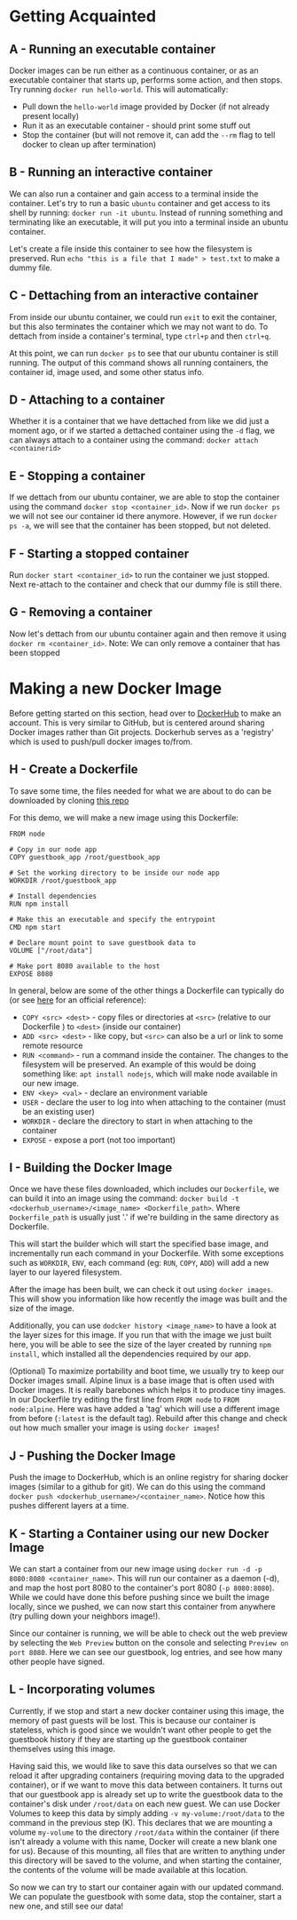 # Getting Acquainted
## A - Running an executable container
Docker images can be run either as a continuous container, or as an executable container that starts up, performs some action, and then stops. Try running `docker run hello-world`. This will automatically:
* Pull down the `hello-world` image provided by Docker (if not already present locally)
* Run it as an executable container - should print some stuff out
* Stop the container (but will not remove it, can add the `--rm` flag to tell docker to clean up after termination)

## B - Running an interactive container
We can also run a container and gain access to a terminal inside the container. Let's try to run a basic `ubuntu` container and get access to its shell by running: `docker run -it ubuntu`. Instead of running something and terminating like an executable, it will put you into a terminal inside an ubuntu container.

Let's create a file inside this container to see how the filesystem is preserved. Run `echo "this is a file that I made" > test.txt` to make a dummy file.

## C - Dettaching from an interactive container
From inside our ubuntu container, we could run `exit` to exit the container, but this also terminates the container which we may not want to do. To dettach from inside a container's terminal, type `ctrl+p` and then `ctrl+q`.

At this point, we can run `docker ps` to see that our ubuntu container is still running. The output of this command shows all running containers, the container id, image used, and some other status info.

## D - Attaching to a container
Whether it is a container that we have dettached from like we did just a moment ago, or if we started a dettached container using the `-d` flag, we can always attach to a container using the command: `docker attach <containerid>`

## E - Stopping a container
If we dettach from our ubuntu container, we are able to stop the container using the command `docker stop <container_id>`. Now if we run `docker ps` we will not see our container id there anymore. However, if we run `docker ps -a`, we will see that the container has been stopped, but not deleted.

## F - Starting a stopped container
Run `docker start <container_id>` to run the container we just stopped. Next re-attach to the container and check that our dummy file is still there.

## G - Removing a container
Now let's dettach from our ubuntu container again and then remove it using `docker rm <container_id>`. Note: We can only remove a container that has been stopped


# Making a new Docker Image
Before getting started on this section, head over to [DockerHub](http://dockerhub.com) to make an account. This is very similar to GitHub, but is centered around sharing Docker images rather than Git projects. Dockerhub serves as a 'registry' which is used to push/pull docker images to/from.

## H - Create a Dockerfile
To save some time, the files needed for what we are about to do can be downloaded by cloning [this repo](https://github.com/zacharysang/docker-demo.git)

For this demo, we will make a new image using this Dockerfile:
```
FROM node

# Copy in our node app
COPY guestbook_app /root/guestbook_app

# Set the working directory to be inside our node app
WORKDIR /root/guestbook_app

# Install dependencies
RUN npm install

# Make this an executable and specify the entrypoint
CMD npm start

# Declare mount point to save guestbook data to
VOLUME ["/root/data"]

# Make port 8080 available to the host
EXPOSE 8080  
```

In general, below are some of the other things a Dockerfile can typically do (or see [here](https://docs.docker.com/engine/reference/builder/) for an official reference):
* `COPY <src> <dest>` - copy files or directories at `<src>` (relative to our Dockerfile ) to `<dest>` (inside our container)
* `ADD <src> <dest>` - like copy, but `<src>` can also be a url or link to some remote resource
* `RUN <command>` - run a command inside the container. The changes to the filesystem will be preserved. An example of this would be doing something like: `apt install nodejs`, which will make node available in our new image.
* `ENV <key> <val>` - declare an environment variable
* `USER` - declare the user to log into when attaching to the container (must be an existing user)
* `WORKDIR` - declare the directory to start in when attaching to the container
* `EXPOSE` - expose a port (not too important)


## I - Building the Docker Image
Once we have these files downloaded, which includes our `Dockerfile`, we can build it into an image using the command: `docker build -t <dockerhub_username>/<image_name> <Dockerfile_path>`. Where `Dockerfile_path` is usually just '.' if we're building in the same directory as Dockerfile.

This will start the builder which will start the specified base image, and incrementally run each command in your Dockerfile. With some exceptions such as `WORKDIR`, `ENV`, each command (eg: `RUN`, `COPY`, `ADD`) will add a new layer to our layered filesystem.

After the image has been built, we can check it out using `docker images`. This will show you information like how recently the image was built and the size of the image.

Additionally, you can use `dodcker history <image_name>` to have a look at the layer sizes for this image. If you run that with the image we just built here, you will be able to see the size of the layer created by running `npm install`, which installed all the dependencies required by our app.

(Optional) To maximize portability and boot time, we usually try to keep our Docker images small. Alpine linux is a base image that is often used with Docker images. It is really barebones which helps it to produce tiny images. In our Dockerfile try editing the first line from `FROM node` to `FROM node:alpine`. Here was have added a 'tag' which will use a different image from before (`:latest` is the default tag). Rebuild after this change and check out how much smaller your image is using `docker images`!

## J - Pushing the Docker Image
Push the image to DockerHub, which is an online registry for sharing docker images (similar to a github for git). We can do this using the command `docker push <dockerhub_username>/<container_name>`. Notice how this pushes different layers at a time.

## K - Starting a Container using our new Docker Image
We can start a container from our new image using  `docker run -d -p 8080:8080 <container_name>`. This will run our container as a daemon (-d), and map the host port 8080 to the container's port 8080 (`-p 8080:8080`). While we could have done this before pushing since we built the image locally, since we pushed, we can now start this container from anywhere (try pulling down your neighbors image!). 

Since our container is running, we will be able to check out the web preview by selecting the `Web Preview` button on the console and selecting `Preview on port 8080`. Here we can see our guestbook, log entries, and see how many other people have signed.

## L - Incorporating volumes
Currently, if we stop and start a new docker container using this image, the memory of past guests will be lost. This is because our container is stateless, which is good since we wouldn't want other people to get the guestbook history if they are starting up the guestbook container themselves using this image.

Having said this, we would like to save this data ourselves so that we can reload it after upgrading containers (requiring moving data to the upgraded container), or if we want to move this data between containers. It turns out that our guestbook app is already set up to write the guestbook data to the container's disk under `/root/data` on each new guest. We can use Docker Volumes to keep this data by simply adding `-v my-volume:/root/data` to the command in the previous step (K). This declares that we are mounting a volume `my-volume` to the directory `/root/data` within the container (if there isn't already a volume with this name, Docker will create a new blank one for us). Because of this mounting, all files that are written to anything under this directory will be saved to the volume, and when starting the container, the contents of the volume will be made available at this location.

So now we can try to start our container again with our updated command. We can populate the guestbook with some data, stop the container, start a new one, and still see our data!
